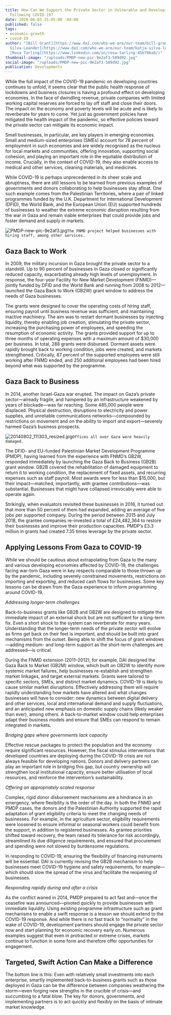 ```yaml
---
title: How Can We Support the Private Sector in Vulnerable and Developing Economies
  Following COVID-19?
date: 2020-06-03 15:05:00 -04:00
published: false
tags:
- economic-growth
- covid-19
author: "[Bill Grant](https://www.dai.com/who-we-are/our-team/bill-grant), [Katja
  Silva-Leander](https://www.dai.com/who-we-are/our-team/katja-silva-leander), and
  [Rosa Tarling](https://www.linkedin.com/in/rosa-tarling-45b796a9/)"
thumbnail-image: "/uploads/PMDP-new-pic-9e2af3-589d92.jpg"
social-image: "/uploads/PMDP-new-pic-9e2af3-589d92.jpg"
publication: Developments
---
```


While the full impact of the COVID-19 pandemic on developing countries continues to unfold, it seems clear that the public health response of lockdowns and business closures is having a profound effect on developing economies. In the face of dwindling revenue, private companies with limited working capital reserves are forced to lay off staff and close their doors. The impact on the economy and poverty levels will be acute and is likely to reverberate for years to come. 
Yet just as government policies have mitigated the health impact of the pandemic, so effective policies toward the private sector can mitigate its economic impact. 





Small businesses, in particular, are key players in emerging economies. Small and medium-sized enterprises (SMEs) account for 78 percent of employment in such economies and are widely recognised as the nucleus for local markets and communities, offering innovation, supporting social cohesion, and playing an important role in the equitable distribution of income. Crucially, in the context of COVID-19, they also enable access to medical and other services, cleaning materials, and medicines. 

While COVID-19 is perhaps unprecedented in its sheer scale and abruptness, there are still lessons to be learned from previous examples of governments and donors collaborating to help businesses stay afloat. One such example comes from the Palestinian Territories, where a pair of linked  programmes funded by the U.K. Department for International Development (DFID), the World Bank, and the European Union (EU) supported hundreds of businesses to weather the extreme economic disruption resulting from the war in Gaza and remain viable enterprises that could provide jobs and foster demand and supply in markets.

![PMDP-new-pic-9e2af3.jpg](/uploads/PMDP-new-pic-9e2af3.jpg)`The FNMD project helped businesses with hiring staff, among other services.`

## Gaza Back to Work

In 2009, the military incursion in Gaza brought the private sector to a standstill. Up to 90 percent of businesses in Gaza closed or significantly reduced capacity, exacerbating already high levels of unemployment. In response, the four-year Facility for New Market Development (FNMD)—jointly funded by DFID and the World Bank and running from 2008 to 2012—launched the Gaza Back to Work (GB2W) grant window to address the needs of Gaza businesses. 

The grants were designed to cover the operating costs of hiring staff, ensuring payroll until business revenue was sufficient, and maintaining inactive machinery. The aim was to restart dormant businesses by injecting liquidity, thereby enabling job creation, stimulating the private sector, increasing the purchasing power of employees, and speeding the resumption of economic activity.
The grants provided support for up to three months of operating expenses with a maximum amount of $30,000 per business. In total, 288 grants were disbursed. Dormant assets were rapidly brought back to working condition, jobs were created, and markets strengthened. Critically, 87 percent of the supported employees were still working after FNMD ended, and 250 additional employees had been hired beyond what was supported by the programme.

## Gaza Back to Business

In 2014, another Israel-Gaza war erupted. The impact on Gaza’s private sector—already fragile, and hampered by an infrastructure weakened by years of blockade—was far reaching. Some 485,000 people were displaced. Physical destruction, disruptions to electricity and power supplies, and unreliable communications networks—compounded by restrictions on movement and on the ability to import and export—severely harmed Gaza’s business prospects. 

![20140802_111303_resized.jpg](/uploads/20140802_111303_resized.jpg)`Offices all over Gaza were heavily damaged.`

The DFID- and EU-funded Palestinian Market Development Programme (PMDP), having learned from the experience with FNMD’s GB2W, responded immediately by launching the Gaza Back to Business (GB2B) grant window. GB2B covered the rehabilitation of damaged equipment to return it to working condition, the replacement of fixed assets, and recurring expenses such as staff payroll. Most awards were for less than $15,000, but their impact—matched, importantly, with grantee contributions—was substantial. Businesses that might have collapsed irrevocably were able to operate again.

Strikingly, when evaluators revisited these businesses in 2016, it turned out that more than 50 percent of them had expanded, adding an average of five jobs per supported company. During the period between 2015 and July 2018, the grantee companies re-invested a total of £24,482,364 to restore their businesses and improve their production capacities. PMDP’s £3.3 million in grants had created 7.35 times leverage by the private sector. 

## Applying Lessons From Gaza to COVID-19 

While we should be cautious about extrapolating from Gaza to the many and various developing economies affected by COVID-19, the challenges facing war-torn Gaza were in key respects comparable to those thrown up by the pandemic, including severely constrained movements, restrictions on importing and exporting, and reduced cash flows for businesses. Some key lessons can be drawn from the Gaza experience to inform programming around COVID-19.

*Addressing longer-term challenges*

Back-to-business grants like GB2B and GB2W are designed to mitigate the immediate impact of an external shock but are not sufficient for a long-term fix. Even a short shock to the system can reverberate for many years. Understanding that the longer-term needs of the private sector will evolve as firms get back on their feet is important, and should be built into grant mechanisms from the outset. Being able to shift the focus of grant windows—adding medium- and long-term support as the short-term challenges are addressed—is critical. 

During the FNMD extension (2011–2012), for example, DAI designed the Gaza Back to Market (GB2M) window, which built on GB2W to identify more systemic market failures, help businesses re-establish and strengthen market linkages, and target external markets. Grants were tailored to specific sectors, SMEs, and distinct market dynamics. 
COVID-19 is likely to cause similar market disruptions. Effectively addressing them will require rapidly understanding how markets have altered and what changes businesses will have to consider: new dynamics between digital delivery and other services, local and international demand and supply fluctuations, and an anticipated new emphasis on domestic supply chains (likely weaker than ever), among others. A back-to-market window could help enterprises adapt their business models and ensure that SMEs can respond to remain integrated in markets. 

*Bridging gaps where governments lack capacity*

Effective rescue packages to protect the population and the economy require significant resources. However, the fiscal stimulus interventions that developed countries are deploying during the COVID-19 crisis are not always feasible for developing nations. Donors and delivery partners can play an important role in bridging this gap, but country ownership will strengthen local institutional capacity, ensure better utilisation of local resources, and reinforce the intervention’s sustainability.

*Offering an appropriately scaled response*

Complex, rigid donor disbursement mechanisms are a hindrance in an emergency, where flexibility is the order of the day. In both the FNMD and PMDP cases, the donors and the Palestinian Authority supported the rapid adaptation of grant eligibility criteria to meet the changing needs of businesses. For example, in the agriculture sector, eligibility requirements were loosened to ensure informal or seasonal workers could benefit from the support, in addition to registered businesses. As grantee priorities shifted toward recovery, the team raised its tolerance for risk accordingly, streamlined its due diligence requirements, and ensured that procurement and spending were not slowed by burdensome regulations.

In responding to COVID-19, ensuring the flexibility of financing instruments will be essential. DAI is currently revising the GB2B mechanism to help businesses meet COVID-19 hygiene and safety requirements, for example—which should slow the spread of the virus and facilitate the reopening of businesses. 

*Responding rapidly during and after a crisis*

As the conflict waned in 2014, PMDP prepared to act fast and—once the ceasefire was announced—pivoted quickly to provide businesses with immediate liquidity. Using existing programme infrastructure such as grant mechanisms to enable a swift response is a lesson we should extend to the COVID-19 response. And while there is no fast track to “normality” in the wake of COVID-19, development partners should engage the private sector now and start planning for economic recovery early on. Numerous examples suggest that even in protracted or extreme crises, markets continue to function in some form and therefore offer opportunities for engagement. 

## Targeted, Swift Action Can Make a Difference 

The bottom line is this: Even with relatively small investments into each enterprise, smartly implemented back-to-business grants such as those deployed in Gaza can be the difference between companies weathering the storm—even forging new strengths in the crucible of crisis—and succumbing to a fatal blow. The key for donors, governments, and implementing partners is to act quickly and flexibly on the basis of intimate market knowledge.